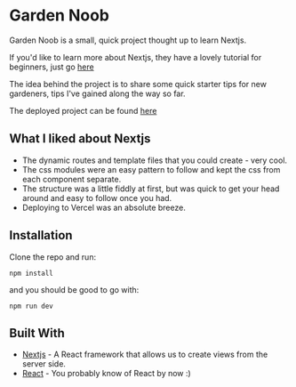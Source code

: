 # Garden Noob

Garden Noob is a small, quick project thought up to learn Nextjs.

If you'd like to learn more about Nextjs, they have a lovely tutorial for beginners, just go [here](https://nextjs.org/learn/basics/create-nextjs-app)

The idea behind the project is to share some quick starter tips for new gardeners, tips I've gained along the way so far.

The deployed project can be found [here](https://garden-noob.vercel.app/)

## What I liked about Nextjs

- The dynamic routes and template files that you could create - very cool.
- The css modules were an easy pattern to follow and kept the css from each component separate.
- The structure was a little fiddly at first, but was quick to get your head around and easy to follow once you had.
- Deploying to Vercel was an absolute breeze.

## Installation

Clone the repo and run:

`npm install`

and you should be good to go with:

`npm run dev`

## Built With

- [Nextjs](https://nextjs.org/learn/basics/create-nextjs-app) - A React framework that allows us to create views from the server side.
- [React](https://reactjs.org/) - You probably know of React by now :)
